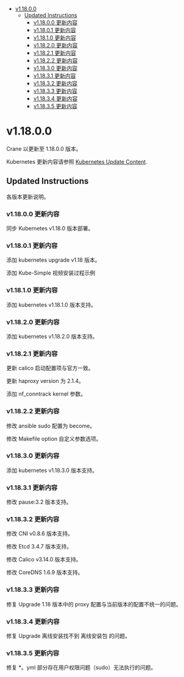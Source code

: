 - [v1.18.0.0](#v11800)
  - [Updated Instructions](#updated-instructions)
    - [v1.18.0.0 更新内容](#v11800-更新内容)
    - [v1.18.0.1 更新内容](#v11801-更新内容)
    - [v1.18.1.0 更新内容](#v11810-更新内容)
    - [v1.18.2.0 更新内容](#v11820-更新内容)
    - [v1.18.2.1 更新内容](#v11821-更新内容)
    - [v1.18.2.2 更新内容](#v11822-更新内容)
    - [v1.18.3.0 更新内容](#v11830-更新内容)
    - [v1.18.3.1 更新内容](#v11831-更新内容)
    - [v1.18.3.2 更新内容](#v11832-更新内容)
    - [v1.18.3.3 更新内容](#v11833-更新内容)
    - [v1.18.3.4 更新内容](#v11834-更新内容)
    - [v1.18.3.5 更新内容](#v11835-更新内容)

# v1.18.0.0

Crane 以更新至 1.18.0.0 版本。

Kubernetes 更新内容请参照 [Kubernetes Update Content](https://raw.githubusercontent.com/kubernetes/kubernetes/master/CHANGELOG/CHANGELOG-1.18.md).

## Updated Instructions

各版本更新说明。

### v1.18.0.0 更新内容

同步 Kubernetes v1.18.0 版本部署。

### v1.18.0.1 更新内容

添加 kubernetes upgrade v1.18 版本。

添加 Kube-Simple 视频安装过程示例

### v1.18.1.0 更新内容

添加 kubernetes v1.18.1.0 版本支持。

### v1.18.2.0 更新内容

添加 kubernetes v1.18.2.0 版本支持。

### v1.18.2.1 更新内容

更新 calico 启动配置项与官方一致。

更新 haproxy version 为 2.1.4。

添加 nf_conntrack kernel 参数。

### v1.18.2.2 更新内容

修改 ansible sudo 配置为 become。

修改 Makefile option 自定义参数选项。

### v1.18.3.0 更新内容

添加 kubernetes v1.18.3.0 版本支持。

### v1.18.3.1 更新内容

修改 pause:3.2 版本支持。

### v1.18.3.2 更新内容

修改 CNI v0.8.6 版本支持。

修改 Etcd 3.4.7 版本支持。

修改 Calico v3.14.0 版本支持。

修改 CoreDNS 1.6.9 版本支持。

### v1.18.3.3 更新内容

修复 Upgrade 1.18 版本中的 proxy 配置与当前版本的配置不统一的问题。

### v1.18.3.4 更新内容

修复 Upgrade 离线安装找不到 离线安装包 的问题。

### v1.18.3.5 更新内容

修复 *。yml 部分存在用户权限问题（sudo）无法执行的问题。

